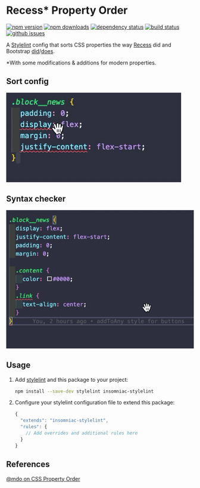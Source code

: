 # Recess\* Property Order

[![npm version][npm-img]][npm-url]
[![npm downloads][npm-dls]][npm-url]
[![dependency status][david-img]][david-url]
[![build status][travis-img]][travis-url]
[![github issues][issues-img]][issues-url]

A [Stylelint][] config that sorts CSS properties the way [Recess][] did and
Bootstrap [did][]/[does][].

\*With some modifications & additions for modern properties.

## Sort config
![Alt Text](https://raw.githubusercontent.com/vitaliemiron/insomniac-styleLint/readme/img/order.gif)

## Syntax checker
![Alt Text](https://raw.githubusercontent.com/vitaliemiron/insomniac-styleLint/readme/img/syntax.gif)

## Usage

1.  Add [stylelint][] and this package to your project:  
    ```sh
    npm install --save-dev stylelint insomniac-stylelint
    ```
2.  Configure your stylelint configuration file to extend this package:  
    ```js
    {
      "extends": "insomniac-stylelint",
      "rules": {
        // Add overrides and additional rules here
      }
    }
    ```

## References

[@mdo on CSS Property Order][mdo-order]

[npm-url]: https://www.npmjs.com/package/insomniac-stylelint

[npm-img]: https://img.shields.io/npm/v/insomniac-stylelint.svg?style=flat-square

[npm-dls]: https://img.shields.io/npm/dt/insomniac-stylelint.svg?style=flat-square

[david-url]: https://david-dm.org/vitaliemiron/insomniac-stylelint

[david-img]: https://img.shields.io/david/vitaliemiron/insomniac-stylelint.svg?style=flat-square

[travis-url]: https://travis-ci.org/vitaliemiron/insomniac-stylelint

[travis-img]: https://img.shields.io/travis/vitaliemiron/insomniac-stylelint.svg?style=flat-square

[issues-url]: https://github.com/vitaliemiron/insomniac-stylelint/issues

[issues-img]: https://img.shields.io/github/issues/vitaliemiron/insomniac-stylelint.svg?style=flat-square

[stylelint]: https://github.com/stylelint/stylelint

[recess]: https://github.com/twitter/recess/blob/29bccc870b7b4ccaa0a138e504caf608a6606b59/lib/lint/strict-property-order.js

[did]: https://github.com/twbs/bootstrap/blob/f58997a0dae54dc98d11892afef9acb85bdc6a1e/.scss-lint.yml#L136

[does]: https://github.com/twbs/bootstrap/blob/ba878eb542ab6c04786741569ba089d02e9bea46/.stylelintrc#L36

[mdo-order]: http://markdotto.com/2011/11/29/css-property-order/